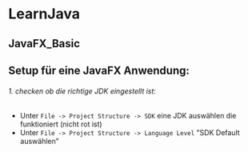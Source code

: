 # LearnJava



## JavaFX_Basic

## Setup für eine JavaFX Anwendung:
###### 1. checken ob die richtige JDK eingestellt ist:
- Unter `File -> Project Structure -> SDK` eine JDK auswählen die funktioniert (nicht rot ist)
- Unter `File -> Project Structure -> Language Level` "SDK Default auswählen"

